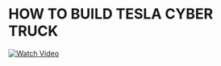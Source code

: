 # HOW TO BUILD TESLA CYBER TRUCK


[![Watch Video](https://github.com/murtazahassan/TeslaCyberTruck-Arduino/blob/master/Images/ObjectFollowingRobotThumbnail.jpg)](https://youtu.be/w_krOCBk1DE)
